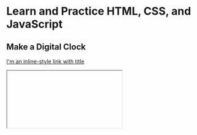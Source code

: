 # Learn and Practice HTML, CSS, and JavaScript

## Make a Digital Clock
[I'm an inline-style link with title]("https://khurramshahzadlali.github.io/digital-clock/")
  <iframe id="inlineFrameExample"
    
In this project, we will learn how to make a digital clock using HTML, CSS, and JavaScript.

Follow the steps below to write the code in the respective HTML, CSS, and JavaScript text areas.

### HTML Section

#### Step 1: Add Document Type Declaration

Add the document type declaration by including the following code at the beginning of your HTML file:

```html
<!DOCTYPE html>
```

#### Step 2: Create HTML Structure

Create the HTML structure by adding the `<html>` element after the document type declaration. Nest the `<head>` and `<body>` elements within the `<html>` element.

```html
<!DOCTYPE html>
<html>
  <head></head>
  <body></body>
</html>
```

#### Step 3: Add Meta Tags

Nest meta tags in the `<head>` element as shown below:

```html
<head>
  <meta charset="UTF-8" />
  <meta name="viewport" content="width=<device-width>, initial-scale=1.0" />
</head>
```

#### Step 4: Add Title Tag

Nest a `<title>` element in the `<head>` element and give it a title for the HTML page:

```html
<head>
  <meta charset="UTF-8" />
  <meta name="viewport" content="width=<device-width>, initial-scale=1.0" />
  <title>Digital Clock</title>
</head>
```

#### Step 5: Add Heading

Nest an `<h2>` element with the text "Digital Clock" in the `<body>` element:

```html
<body>
  <h2>Digital Clock</h2>
</body>
```

#### Step 6: Create Clock Container

Nest a`<div>` element with the class "clock" below the `<h2>` element:

```html
<body>
  <h2>Digital Clock</h2>
  <div class="clock"></div>
</body>
```

#### Step 7: Create Clock Segments

Nest four more `<div>` elements within the clock container:

```html
<div class="clock">
  <div></div>
  <div></div>
  <div></div>
</div>
```

#### Step 8: Add Clock Digits

Within each of the newly created three `<div>` elements, nest two `<span>` elements and within fouth `div` nest one `span` element:

```html
<div class="clock">
  <div>
    <span></span>
    <span></span>
  </div>
  <div>
    <span></span>
    <span></span>
  </div>
  <div>
    <span></span>
    <span></span>
  </div>
  <div>
    <span></span>
  </div>
</div>
```

#### Step 9: Assign IDs and Classes

Assign the following IDs and classes to the elements:

- Give the first `<span>` element in each of the three `<div>` elements the IDs "hours", "minutes", and "seconds", respectively.
- Give the `<span>` element nested within the fourth `<div>` element the ID "ampm".
- Give the second `<span>` elements nested in the first three `<div>` elements the class "text".
- Give the `<span>` element nested in the fourth `<div>` element the class "text".

```html
<div class="clock">
  <div>
    <span id="hours"></span>
    <span class="text"></span>
  </div>
  <div>
    <span id="minutes"></span>
    <span class="text"></span>
  </div>
  <div>
    <span id="seconds"></span>
    <span class="text"></span>
  </div>
  <div>
    <span id="ampm" class="text"></span>
  </div>
</div>
```

#### Step 10: Set Initial Values

Give the text "00" to each of the first three `<span>` elements with the IDs "hours", "minutes", and "seconds", respectively. Also, give the text "Hours", "Minutes", "Seconds", and "Am" to the `<span>` elements with the class "text" in the respective order.

```html
<div class="clock">
  <div>
    <span id="hours">00</span>
    <span class="text">Hour</span>
  </div>
  <div>
    <span id="minutes">00</span>
    <span class="text">Minutes</span>
  </div>
  <div>
    <span id="seconds">00</span>
    <span class="text">Seconds</span>
  </div>
  <div>
    <span id="ampm" class="text">Am</span>
  </div>
</div>
```

Now we have concluded the HTML section. In the next section, we will proceed with the CSS code to style the clock.

### CSS Section
#### Step 1: Link CSS File
Nest a `<link>` element in the `<head>` element and give it the name of the CSS file in the href attribute. Add the `rel` attribute with the value "stylesheet" and the `type` attribute with the value "text/css".

```html
<link href="style.css" rel="stylesheet" type="text/css">
```
#### Step 2: Target the Body Element

Target the body element to style the overall appearance of the clock.

|Property Name|	Property Value|	Styling Purpose|
|---|----|---|
|margin|	0|	Removes default margin|
|display|	flex|	Displays the body as a flex container|
|flex-direction|	column|	Aligns flex items vertically|
|align-items|	center|	Centers flex items horizontally|
|justify-content|	center|	Centers flex items vertically|
|height|	100vh	|Sets the height to 100% of the viewport height|
|background-color|	linear-gradient(#00bfff, #a5d6a7)	|Sets a gradient background color for the body|
|font-family	|sans-serif|	Specifies the font family for the body text|

```css
body {
  margin: 0;
  display: flex;
  flex-direction: column;
  align-items: center;
  justify-content: center;
  height: 100vh;
  background-color: linear-gradient(#00bfff, #a5d6a7);
  font-family: sans-serif;
}
```
#### Step 3: Target the Heading Element
Target the `<h2>` element to style the heading of the digital clock.

|Property Name|	Property Value|	Styling Purpose|
|---|---|---|
|text-transform	|uppercase	|Converts the text to uppercase|
|letter-spacing	|4px	|Adds spacing between characters|
|font-size	|14px	|Sets the font size to 14 pixels|
|text-align	|center|	Centers the text horizontally within the container|
```css
h2 {
  text-transform: uppercase;
  letter-spacing: 4px;
  font-size: 14px;
  text-align: center;
}
```
#### Step 6: Target the Clock Digits
Target the clock digit elements within the `.clock` class to style the individual digit display.

|Property Name|	Property Value|	Styling Purpose|
|---|---|---|
|width|	100px|	Sets the width of the clock digit element|
height|80px|Sets the height of the clock digit element|
|background-color|	lightgrey	|Sets the background color of the clock digit element|
|opacity|	0.9|	Sets the opacity of the clock digit element|
|display|	flex|Displays the clock digit element as a flex container|
|align-items|center|Centers the content vertically within the container|
|justify-content|center|Centers the content horizontally within the container|
|font-size|50px|Sets the font size of the clock digit|
|text-shadow|2px 2px 4px dimgray|Adds a shadow to the clock digit text|
```css
.clock span {
  width: 100px;
  height: 80px;
  background-color: lightgrey;
  opacity: 0.9;
  display: flex;
  align-items: center;
  justify-content: center;
  font-size: 50px;
  text-shadow: 2px 2px 4px dimgray;
}
```
#### Step 7: Target the Text Elements
Target the text elements within the `.clock` class to style the labels for hours, minutes, seconds, and AM/PM.

|Property Name|	Property Value|	Styling Purpose|
|---|---|---|
|height|30px|Sets the height of the text element|
|opacity|0.7|Sets the opacity of the text element|
|display|flex|Displays the text element as a flex container|
|align-items|center|Centers the content vertically within the container|
|justify-content|center|Centers the content horizontally within the container|
|font-size|14px|Sets the font size of the text element|
|font-weight|400|Sets the font weight of the text element|
|text-transform|uppercase|Converts the text to uppercase|
```css
.clock .text {
  height: 30px;
  opacity: 0.7;
  display: flex;
  align-items: center;
  justify-content: center;
  font-size: 14px;
  font-weight: 400;
  text-transform: uppercase;
}
```
#### Step 8: Target the AM/PM Element
Target the AM/PM indicator element within the `.clock` class to style the AM/PM label.

|Property Name|Property Value|Styling Purpose|
|position|relative|Sets the position of the AM/PM element|
|bottom|-80px|Moves the element up by 80 pixels|
|width|50px|Sets the width of the AM/PM element|
```css
.clock #ampm {
  position: relative;
  bottom: -80px;
  width: 50px;
}
```
This concludes the CSS section of the project. In the next section, we will proceed with adding JavaScript code to make the digital clock functional.





